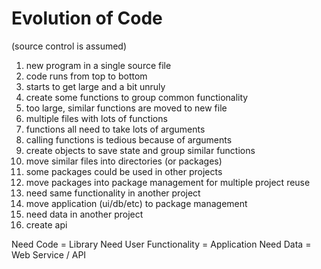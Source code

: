 # Evolution of Code
(source control is assumed)

 1. new program in a single source file
 2. code runs from top to bottom
 3. starts to get large and a bit unruly
 4. create some functions to group common functionality
 5. too large, similar functions are moved to new file
 6. multiple files with lots of functions
 7. functions all need to take lots of arguments
 8. calling functions is tedious because of arguments
 9. create objects to save state and group similar functions
10. move similar files into directories (or packages)
11. some packages could be used in other projects
12. move packages into package management for multiple project reuse
13. need same functionality in another project
14. move application (ui/db/etc) to package management
15. need data in another project
16. create api

Need Code = Library
Need User Functionality = Application
Need Data = Web Service / API

